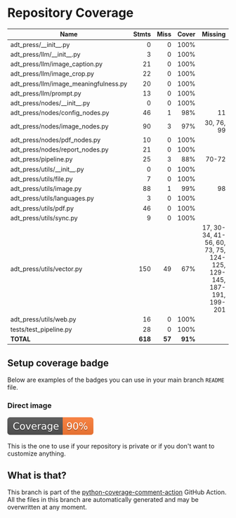 # Repository Coverage



| Name                                    |    Stmts |     Miss |   Cover |   Missing |
|---------------------------------------- | -------: | -------: | ------: | --------: |
| adt\_press/\_\_init\_\_.py              |        0 |        0 |    100% |           |
| adt\_press/llm/\_\_init\_\_.py          |        3 |        0 |    100% |           |
| adt\_press/llm/image\_caption.py        |       21 |        0 |    100% |           |
| adt\_press/llm/image\_crop.py           |       22 |        0 |    100% |           |
| adt\_press/llm/image\_meaningfulness.py |       20 |        0 |    100% |           |
| adt\_press/llm/prompt.py                |       13 |        0 |    100% |           |
| adt\_press/nodes/\_\_init\_\_.py        |        0 |        0 |    100% |           |
| adt\_press/nodes/config\_nodes.py       |       46 |        1 |     98% |        11 |
| adt\_press/nodes/image\_nodes.py        |       90 |        3 |     97% |30, 76, 99 |
| adt\_press/nodes/pdf\_nodes.py          |       10 |        0 |    100% |           |
| adt\_press/nodes/report\_nodes.py       |       21 |        0 |    100% |           |
| adt\_press/pipeline.py                  |       25 |        3 |     88% |     70-72 |
| adt\_press/utils/\_\_init\_\_.py        |        0 |        0 |    100% |           |
| adt\_press/utils/file.py                |        7 |        0 |    100% |           |
| adt\_press/utils/image.py               |       88 |        1 |     99% |        98 |
| adt\_press/utils/languages.py           |        3 |        0 |    100% |           |
| adt\_press/utils/pdf.py                 |       46 |        0 |    100% |           |
| adt\_press/utils/sync.py                |        9 |        0 |    100% |           |
| adt\_press/utils/vector.py              |      150 |       49 |     67% |17, 30-34, 41-56, 60, 73, 75, 124-125, 129-145, 187-191, 199-201 |
| adt\_press/utils/web.py                 |       16 |        0 |    100% |           |
| tests/test\_pipeline.py                 |       28 |        0 |    100% |           |
|                               **TOTAL** |  **618** |   **57** | **91%** |           |


## Setup coverage badge

Below are examples of the badges you can use in your main branch `README` file.

### Direct image

[![Coverage badge](https://github.com/unicef/adt-press/raw/python-coverage-comment-action-data/badge.svg)](https://github.com/unicef/adt-press/tree/python-coverage-comment-action-data)

This is the one to use if your repository is private or if you don't want to customize anything.



## What is that?

This branch is part of the
[python-coverage-comment-action](https://github.com/marketplace/actions/python-coverage-comment)
GitHub Action. All the files in this branch are automatically generated and may be
overwritten at any moment.